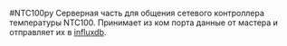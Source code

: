 
#NTC100py
Серверная часть для общения сетевого контроллера температуры NTC100.
Принимает из ком порта данные от мастера и отправляет их в
[influxdb](https://www.influxdata.com/time-series-platform/influxdb/).